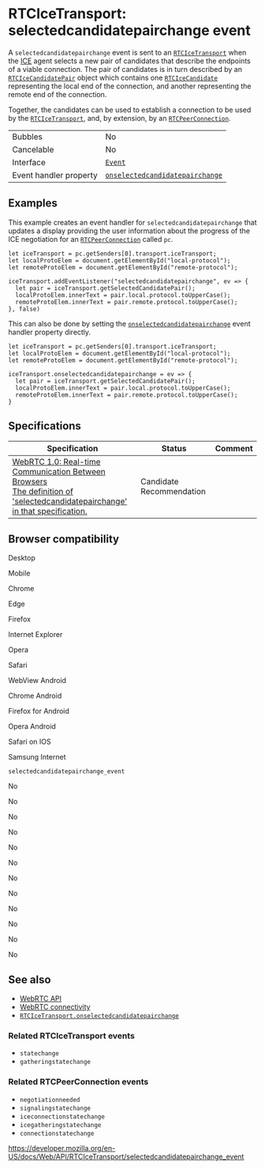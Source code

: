 # RTCIceTransport: selectedcandidatepairchange event

A `selectedcandidatepairchange` event is sent to an [`RTCIceTransport`](../rtcicetransport) when the [ICE](https://developer.mozilla.org/en-US/docs/Glossary/ICE) agent selects a new pair of candidates that describe the endpoints of a viable connection. The pair of candidates is in turn described by an [`RTCIceCandidatePair`](../rtcicecandidatepair) object which contains one [`RTCIceCandidate`](../rtcicecandidate) representing the local end of the connection, and another representing the remote end of the connection.

Together, the candidates can be used to establish a connection to be used by the [`RTCIceTransport`](../rtcicetransport), and, by extension, by an [`RTCPeerConnection`](../rtcpeerconnection).

<table><tbody><tr class="odd"><td>Bubbles</td><td>No</td></tr><tr class="even"><td>Cancelable</td><td>No</td></tr><tr class="odd"><td>Interface</td><td><a href="../event"><code>Event</code></a></td></tr><tr class="even"><td>Event handler property</td><td><a href="onselectedcandidatepairchange"><code>onselectedcandidatepairchange</code></a></td></tr></tbody></table>

## Examples

This example creates an event handler for `selectedcandidatepairchange` that updates a display providing the user information about the progress of the ICE negotiation for an [`RTCPeerConnection`](../rtcpeerconnection) called `pc`.

    let iceTransport = pc.getSenders[0].transport.iceTransport;
    let localProtoElem = document.getElementById("local-protocol");
    let remoteProtoElem = document.getElementById("remote-protocol");

    iceTransport.addEventListener("selectedcandidatepairchange", ev => {
      let pair = iceTransport.getSelectedCandidatePair();
      localProtoElem.innerText = pair.local.protocol.toUpperCase();
      remoteProtoElem.innerText = pair.remote.protocol.toUpperCase();
    }, false)

This can also be done by setting the [`onselectedcandidatepairchange`](onselectedcandidatepairchange) event handler property directly.

    let iceTransport = pc.getSenders[0].transport.iceTransport;
    let localProtoElem = document.getElementById("local-protocol");
    let remoteProtoElem = document.getElementById("remote-protocol");

    iceTransport.onselectedcandidatepairchange = ev => {
      let pair = iceTransport.getSelectedCandidatePair();
      localProtoElem.innerText = pair.local.protocol.toUpperCase();
      remoteProtoElem.innerText = pair.remote.protocol.toUpperCase();
    }

## Specifications

<table><thead><tr class="header"><th>Specification</th><th>Status</th><th>Comment</th></tr></thead><tbody><tr class="odd"><td><a href="https://w3c.github.io/webrtc-pc/#event-icetransport-selectedcandidatepairchange">WebRTC 1.0: Real-time Communication Between Browsers<br />
<span class="small">The definition of 'selectedcandidatepairchange' in that specification.</span></a></td><td><span class="spec-cr">Candidate Recommendation</span></td><td></td></tr></tbody></table>

## Browser compatibility

Desktop

Mobile

Chrome

Edge

Firefox

Internet Explorer

Opera

Safari

WebView Android

Chrome Android

Firefox for Android

Opera Android

Safari on IOS

Samsung Internet

`selectedcandidatepairchange_event`

No

No

No

No

No

No

No

No

No

No

No

No

## See also

- [WebRTC API](../webrtc_api)
- [WebRTC connectivity](../webrtc_api/connectivity)
- [`RTCIceTransport.onselectedcandidatepairchange`](onselectedcandidatepairchange)

### Related RTCIceTransport events

- `statechange`
- `gatheringstatechange`

### Related RTCPeerConnection events

- `negotiationneeded`
- `signalingstatechange`
- `iceconnectionstatechange`
- `icegatheringstatechange`
- `connectionstatechange`

<a href="https://developer.mozilla.org/en-US/docs/Web/API/RTCIceTransport/selectedcandidatepairchange_event" class="_attribution-link">https://developer.mozilla.org/en-US/docs/Web/API/RTCIceTransport/selectedcandidatepairchange_event</a>
